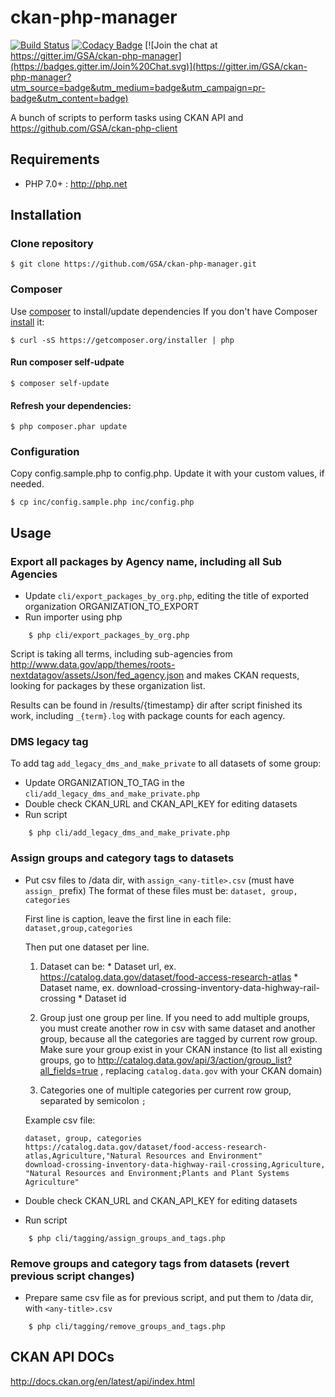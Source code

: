 ckan-php-manager
================

[![Build Status](https://travis-ci.org/GSA/ckan-php-manager.svg?branch=master)](https://travis-ci.org/GSA/ckan-php-manager)
[![Codacy Badge](https://api.codacy.com/project/badge/a07828e07ef9416583a88beedf6ff072)](https://www.codacy.com/app/alexandr-perfilov/ckan-php-manager)
[![Join the chat at https://gitter.im/GSA/ckan-php-manager](https://badges.gitter.im/Join%20Chat.svg)](https://gitter.im/GSA/ckan-php-manager?utm_source=badge&utm_medium=badge&utm_campaign=pr-badge&utm_content=badge)

A bunch of scripts to perform tasks using CKAN API and https://github.com/GSA/ckan-php-client

## Requirements

* PHP 7.0+ : <http://php.net>

## Installation

### Clone repository
    $ git clone https://github.com/GSA/ckan-php-manager.git

### Composer
Use [composer](#composer) to install/update dependencies
If you don't have Composer [install](https://getcomposer.org/download/) it:

    $ curl -sS https://getcomposer.org/installer | php

#### Run composer self-udpate

    $ composer self-update

#### Refresh your dependencies:

    $ php composer.phar update

### Configuration
Copy config.sample.php to config.php. Update it with your custom values, if needed.

    $ cp inc/config.sample.php inc/config.php

## Usage

### Export all packages by Agency name, including all Sub Agencies

* Update `cli/export_packages_by_org.php`, editing the title of exported organization ORGANIZATION_TO_EXPORT
* Run importer using php

```
    $ php cli/export_packages_by_org.php
```

Script is taking all terms, including sub-agencies from http://www.data.gov/app/themes/roots-nextdatagov/assets/Json/fed_agency.json and makes CKAN requests,
looking for packages by these organization list.

Results can be found in /results/{timestamp} dir after script finished its work, including `_{term}.log` with package counts for each agency.

### DMS legacy tag

To add tag `add_legacy_dms_and_make_private` to all datasets of some group:

* Update ORGANIZATION_TO_TAG in the `cli/add_legacy_dms_and_make_private.php`
* Double check CKAN_URL and CKAN_API_KEY for editing datasets
* Run script

```
    $ php cli/add_legacy_dms_and_make_private.php
```

### Assign groups and category tags to datasets

* Put csv files to /data dir, with `assign_<any-title>.csv` (must have `assign_` prefix)
    The format of these files must be:
    `dataset, group, categories`

    First line is caption, leave the first line in each file:
    `dataset,group,categories`

    Then put one dataset per line.

    1. Dataset can be:
      * Dataset url, ex. https://catalog.data.gov/dataset/food-access-research-atlas
      * Dataset name, ex. download-crossing-inventory-data-highway-rail-crossing
      * Dataset id

    2. Group
    just one group per line. If you need to add multiple groups, you must create another row in csv with same dataset and another group,
    because all the categories are tagged by current row group. Make sure your group exist in your CKAN instance (to list all
    existing groups, go to http://catalog.data.gov/api/3/action/group_list?all_fields=true , replacing `catalog.data.gov` with your
     CKAN domain)

    3. Categories
    one of multiple categories per current row group, separated by semicolon `;`

    Example csv file:

    ```
    dataset, group, categories
    https://catalog.data.gov/dataset/food-access-research-atlas,Agriculture,"Natural Resources and Environment"
    download-crossing-inventory-data-highway-rail-crossing,Agriculture, "Natural Resources and Environment;Plants and Plant Systems Agriculture"
    ```
* Double check CKAN_URL and CKAN_API_KEY for editing datasets
* Run script

```
    $ php cli/tagging/assign_groups_and_tags.php
```

### Remove groups and category tags from datasets (revert previous script changes)

* Prepare same csv file as for previous script, and put them to /data dir, with `<any-title>.csv`

```
    $ php cli/tagging/remove_groups_and_tags.php
```

## CKAN API DOCs

http://docs.ckan.org/en/latest/api/index.html
